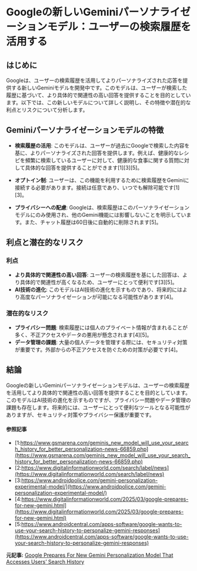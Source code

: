 # Googleの新しいGeminiパーソナライゼーションモデル：ユーザーの検索履歴を活用する

## はじめに

Googleは、ユーザーの検索履歴を活用してよりパーソナライズされた応答を提供する新しいGeminiモデルを開発中です。このモデルは、ユーザーが検索した履歴に基づいて、より具体的で関連性の高い回答を提供することを目的としています。以下では、この新しいモデルについて詳しく説明し、その特徴や潜在的な利点とリスクについて分析します。

## Geminiパーソナライゼーションモデルの特徴

- **検索履歴の活用**: このモデルは、ユーザーが過去にGoogleで検索した内容を基に、よりパーソナライズされた回答を提供します。例えば、健康的なレシピを頻繁に検索しているユーザーに対して、健康的な食事に関する質問に対して具体的な回答を提供することができます[1][3][5]。

- **オプトイン制**: ユーザーは、この機能を利用するために検索履歴をGeminiに接続する必要があります。接続は任意であり、いつでも解除可能です[1][3]。

- **プライバシーへの配慮**: Googleは、検索履歴はこのパーソナライゼーションモデルにのみ使用され、他のGemini機能には影響しないことを明示しています。また、チャット履歴は60日後に自動的に削除されます[5]。

## 利点と潜在的なリスク

### 利点

- **より具体的で関連性の高い回答**: ユーザーの検索履歴を基にした回答は、より具体的で関連性が高くなるため、ユーザーにとって便利です[3][5]。
- **AI技術の進化**: このモデルはAI技術の進化を示すものであり、将来的にはより高度なパーソナライゼーションが可能になる可能性があります[4]。

### 潜在的なリスク

- **プライバシー問題**: 検索履歴には個人のプライベート情報が含まれることが多く、不正アクセスやデータの悪用が懸念されます[4][5]。
- **データ管理の課題**: 大量の個人データを管理する際には、セキュリティ対策が重要です。外部からの不正アクセスを防ぐための対策が必要です[4]。

## 結論

Googleの新しいGeminiパーソナライゼーションモデルは、ユーザーの検索履歴を活用してより具体的で関連性の高い回答を提供することを目的としています。このモデルはAI技術の進化を示すものですが、プライバシー問題やデータ管理の課題も存在します。将来的には、ユーザーにとって便利なツールとなる可能性がありますが、セキュリティ対策やプライバシー保護が重要です。

#### 参照記事
- [1:https://www.gsmarena.com/geminis_new_model_will_use_your_search_history_for_better_personalization-news-66859.php](https://www.gsmarena.com/geminis_new_model_will_use_your_search_history_for_better_personalization-news-66859.php)
- [2:https://www.digitalinformationworld.com/search/label/news](https://www.digitalinformationworld.com/search/label/news)
- [3:https://www.androidpolice.com/gemini-personalization-experimental-model/](https://www.androidpolice.com/gemini-personalization-experimental-model/)
- [4:https://www.digitalinformationworld.com/2025/03/google-prepares-for-new-gemini.html](https://www.digitalinformationworld.com/2025/03/google-prepares-for-new-gemini.html)
- [5:https://www.androidcentral.com/apps-software/google-wants-to-use-your-search-history-to-personalize-gemini-responses](https://www.androidcentral.com/apps-software/google-wants-to-use-your-search-history-to-personalize-gemini-responses)


**元記事:** [Google Prepares For New Gemini Personalization Model That Accesses Users’ Search History](https://www.digitalinformationworld.com/2025/03/google-prepares-for-new-gemini.html)